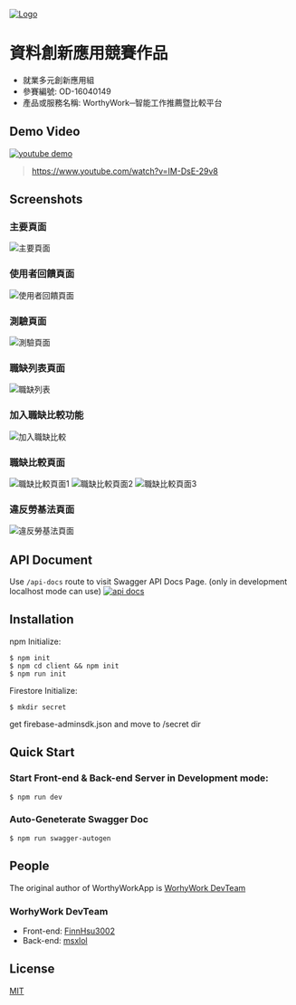 [![Logo](https://opendata-contest.tca.org.tw/Images/banner_1920x1080bg_2022.jpg)](https://opendata-contest.tca.org.tw/)
# 資料創新應用競賽作品
- 就業多元創新應用組
- 參賽編號: OD-16040149	
- 產品或服務名稱: WorthyWork─智能工作推薦暨比較平台
## Demo Video
[![youtube demo](./img/demo.gif)](https://www.youtube.com/watch?v=IM-DsE-29v8)
> https://www.youtube.com/watch?v=IM-DsE-29v8
## Screenshots
### 主要頁面
![主要頁面](./img/demo1.png)
### 使用者回饋頁面
![使用者回饋頁面](./img/demo3.png)
### 測驗頁面
![測驗頁面](./img/demo2.png)
### 職缺列表頁面
![職缺列表](./img/demo4.png)
### 加入職缺比較功能
![加入職缺比較](./img/demo5.png)
### 職缺比較頁面
![職缺比較頁面1](./img/demo6.png)
![職缺比較頁面2](./img/demo8.png)
![職缺比較頁面3](./img/demo9.png)
### 違反勞基法頁面
![違反勞基法頁面](./img/demo7.png)
## API Document
Use `/api-docs` route to visit Swagger API Docs Page.
(only in development localhost mode can use)
[![api docs](./img/api-docs.png)]()
## Installation

npm Initialize:
```console
$ npm init
$ npm cd client && npm init
$ npm run init
```

Firestore Initialize:
```console
$ mkdir secret
```
get firebase-adminsdk.json and move to /secret dir

## Quick Start

### Start Front-end & Back-end Server in Development mode:
```console
$ npm run dev
```

### Auto-Geneterate Swagger Doc
```console
$ npm run swagger-autogen
```
## People

The original author of WorthyWorkApp is [WorhyWork DevTeam](https://github.com/WorthyWork)
### WorhyWork DevTeam
- Front-end: [FinnHsu3002](https://github.com/FinnHsu3002)
- Back-end: [msxlol](https://github.com/wutiger555)
## License

  [MIT](LICENSE)
